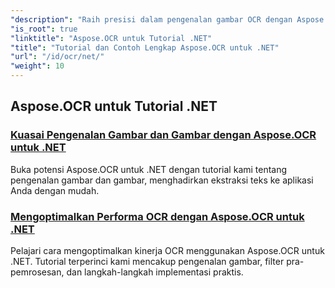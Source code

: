 ```yaml
---
"description": "Raih presisi dalam pengenalan gambar OCR dengan Aspose.OCR untuk .NET. Jelajahi tutorial tentang perhitungan sudut kemiringan, pengenalan teks, konfigurasi OCR, dan optimasi."
"is_root": true
"linktitle": "Aspose.OCR untuk Tutorial .NET"
"title": "Tutorial dan Contoh Lengkap Aspose.OCR untuk .NET"
"url": "/id/ocr/net/"
"weight": 10
---
```


## Aspose.OCR untuk Tutorial .NET
### [Kuasai Pengenalan Gambar dan Gambar dengan Aspose.OCR untuk .NET](./master-image-and-drawing-recognition/)
Buka potensi Aspose.OCR untuk .NET dengan tutorial kami tentang pengenalan gambar dan gambar, menghadirkan ekstraksi teks ke aplikasi Anda dengan mudah.
### [Mengoptimalkan Performa OCR dengan Aspose.OCR untuk .NET](./optimization-ocr/)
Pelajari cara mengoptimalkan kinerja OCR menggunakan Aspose.OCR untuk .NET. Tutorial terperinci kami mencakup pengenalan gambar, filter pra-pemrosesan, dan langkah-langkah implementasi praktis.